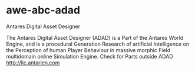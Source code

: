 # awe-abc-adad
Antares Digital Asset Designer

The Antares Digital Asset Designer (ADAD) is a Part of the Antares World Engine, and is a procedural Generation Research of artificial Intelligence on the Perception of human Player Behaviour in massive morphic Field multidomain online Simulation Engine. Check for Parts outside ADAD http://lic.antarien.com
